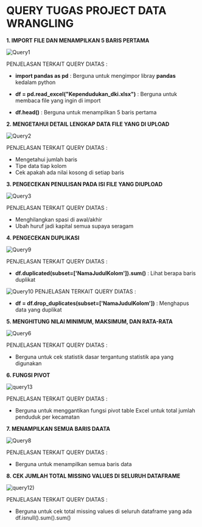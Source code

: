 # QUERY TUGAS PROJECT DATA WRANGLING
**1. IMPORT FILE DAN MENAMPILKAN 5 BARIS PERTAMA**

![Query1](https://github.com/user-attachments/assets/7d5b5e1a-3835-4436-a69f-20ce4d4467de)

PENJELASAN TERKAIT QUERY DIATAS :
- **import pandas as pd** : Berguna untuk mengimpor libray **pandas** kedalam python

- **df = pd.read_excel("Kependudukan_dki.xlsx")** : Berguna untuk membaca file yang ingin di import

- **df.head()** : Berguna untuk menampilkan 5 baris pertama

**2. MENGETAHUI DETAIL LENGKAP DATA FILE YANG DI UPLOAD**

![Query2](https://github.com/user-attachments/assets/384e0891-d458-4bb7-90af-acaddd63b51b)

PENJELASAN TERKAIT QUERY DIATAS :
- Mengetahui jumlah baris
- Tipe data tiap kolom
- Cek apakah ada nilai kosong di setiap baris

**3. PENGECEKAN PENULISAN PADA ISI FILE YANG DIUPLOAD**

![Query3](https://github.com/user-attachments/assets/2d0789d8-fcfe-4e70-a017-17cee67fddd6)

PENJELASAN TERKAIT QUERY DIATAS :
- Menghilangkan spasi di awal/akhir
- Ubah huruf jadi kapital semua supaya seragam

**4. PENGECEKAN DUPLIKASI**

![Query9](https://github.com/user-attachments/assets/378c0b6b-0895-4459-b69a-c1b6d8164c9d)

PENJELASAN TERKAIT QUERY DIATAS :
- **df.duplicated(subset=['NamaJudulKolom']).sum()** : Lihat berapa baris duplikat

![Query10](https://github.com/user-attachments/assets/579083d3-400d-4fc3-9c10-88863dbf69fd)
PENJELASAN TERKAIT QUERY DIATAS :
- **df = df.drop_duplicates(subset=['NamaJudulKolom'])** : Menghapus data yang duplikat

**5. MENGHITUNG NILAI MINIMUM, MAKSIMUM, DAN RATA-RATA**

![Query6](https://github.com/user-attachments/assets/ef9a6b48-04d7-407b-9ab2-b2a72193341e)

PENJELASAN TERKAIT QUERY DIATAS :
- Berguna untuk cek statistik dasar tergantung statistik apa yang digunakan

**6. FUNGSI PIVOT**

![query13](https://github.com/user-attachments/assets/3e60d518-2354-4a84-96f5-596a3e7727c7)

PENJELASAN TERKAIT QUERY DIATAS :
- Berguna untuk menggantikan fungsi pivot table Excel untuk total jumlah penduduk per kecamatan

**7. MENAMPILKAN SEMUA BARIS DAATA**

![Query8](https://github.com/user-attachments/assets/d415d2fe-5dcd-4d6e-9cba-325718cf3b69)

PENJELASAN TERKAIT QUERY DIATAS :
- Berguna untuk menampilkan semua baris data

**8. CEK JUMLAH TOTAL MISSING VALUES DI SELURUH DATAFRAME**

![query12)](https://github.com/user-attachments/assets/7791fd32-3705-4aef-8f20-b56420d35011)

PENJELASAN TERKAIT QUERY DIATAS :
- Berguna untuk cek total missing values di seluruh dataframe yang ada
df.isnull().sum().sum()



